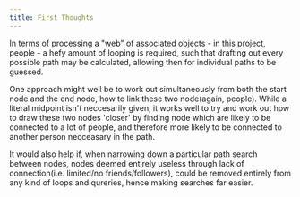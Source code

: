 ```yaml
---
title: First Thoughts
---
```


In terms of processing a "web" of associated objects - in this project, people - a hefy amount of looping is required, such that drafting out every possible path may be calculated, allowing then for individual paths to be guessed.

One approach might well be to work out simultaneously from both the start node and the end node, how to link these two node(again, people). While a literal midpoint isn't neccesarily given, it works well to try and work out how to draw these two nodes 'closer' by finding node which are likely to be connected to a lot of people, and therefore more likely to be connected to another person necceasary in the path.

It would also help if, when narrowing down a particular path search between nodes, nodes deemed entirely useless through lack of connection(i.e. limited/no friends/followers), could be removed entirely from any kind of loops and qureries, hence making searches far easier.
